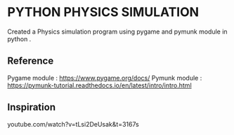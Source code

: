 # PYTHON PHYSICS SIMULATION

Created a Physics simulation program using pygame and pymunk module in python .

## Reference 

Pygame module : https://www.pygame.org/docs/
Pymunk module : https://pymunk-tutorial.readthedocs.io/en/latest/intro/intro.html

## Inspiration
youtube.com/watch?v=tLsi2DeUsak&t=3167s

